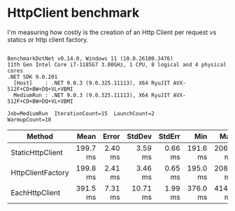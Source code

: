 # HttpClient benchmark

I'm measuring how costly is the creation of an Http Client per request vs statics or http client factory.

```

BenchmarkDotNet v0.14.0, Windows 11 (10.0.26100.3476)
11th Gen Intel Core i7-1185G7 3.00GHz, 1 CPU, 8 logical and 4 physical cores
.NET SDK 9.0.201
  [Host]    : .NET 9.0.3 (9.0.325.11113), X64 RyuJIT AVX-512F+CD+BW+DQ+VL+VBMI
  MediumRun : .NET 9.0.3 (9.0.325.11113), X64 RyuJIT AVX-512F+CD+BW+DQ+VL+VBMI

Job=MediumRun  IterationCount=15  LaunchCount=2  
WarmupCount=10  

```
| Method            | Mean     | Error   | StdDev   | StdErr  | Min      | Max      | Op/s  | Allocated |
|------------------ |---------:|--------:|---------:|--------:|---------:|---------:|------:|----------:|
| StaticHttpClient  | 199.7 ms | 2.40 ms |  3.59 ms | 0.66 ms | 191.6 ms | 206.5 ms | 5.007 | 109.58 KB |
| HttpClientFactory | 199.8 ms | 2.41 ms |  3.46 ms | 0.65 ms | 195.0 ms | 208.8 ms | 5.004 | 109.89 KB |
| EachHttpClient    | 391.5 ms | 7.31 ms | 10.71 ms | 1.99 ms | 376.0 ms | 414.8 ms | 2.554 | 148.34 KB |
